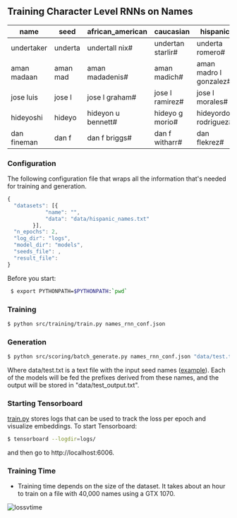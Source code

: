 ## Training Character Level RNNs on Names



| name              | seed         | african_american           | caucasian                  | hispanic                   | indian                     | all_races                |
|--------------------|---------------|----------------------------|----------------------------|----------------------------|----------------------------|--------------------------|
| undertaker         | underta       | undertall nix#             | undertan starlir#          | underta romero#            | undertala#                 | undertayshawn king#  
| aman madaan        | aman mad      | aman madadenis#            | aman madich#               | aman madro l gonzalez#     | aman madhkaran#            | aman madha#              |
| jose luis          | jose l        | jose l graham#             | jose l ramirez#            | jose l morales#            | jose lal sharma#           | jose l rodriguez#        |
| hideyoshi          | hideyo        | hideyon u bennett#         | hideyo g morio#            | hideyordo rodriguez#       | hideyohar sharma#          | hideyon d brown#         |
| dan fineman        | dan f         | dan f briggs#              | dan f witharr#             | dan flekrez#               | dan farjat saini#          | dan francersiii#         |
 
 

### Configuration
The following configuration file that wraps all the information that's needed for training and generation.
```javascript
{
  "datasets": [{
            "name": "",
            "data": "data/hispanic_names.txt"
        }],
  "n_epochs": 2,
  "log_dir": "logs",
  "model_dir": "models",
  "seeds_file": ,
  "result_file": 
}
```

Before you start:
```bash
 $ export PYTHONPATH=$PYTHONPATH:`pwd`
 ```
 
### Training

```bash
$ python src/training/train.py names_rnn_conf.json
```

### Generation
```bash
$ python src/scoring/batch_generate.py names_rnn_conf.json "data/test.txt" "data/test_output.txt"
```

Where data/test.txt is a text file with the input seed names ([example](https://github.com/madaan/char-rnn-names/blob/master/data/test.txt)).
Each of the models will be fed the prefixes derived from these names, and the output will be stored in "data/test_output.txt".

### Starting Tensorboard
[train.py](https://github.com/madaan/char-rnn-names/blob/master/src/training/train.py) stores logs that can be used to 
track the loss per epoch and visualize embeddings. To start Tensorboard:

```bash
$ tensorboard --logdir=logs/
```

and then go to http://localhost:6006.

### Training Time
- Training time depends on the size of the dataset. It takes about an hour to train on a file with 40,000 names using a 
GTX 1070.


![lossvtime](https://docs.google.com/spreadsheets/d/e/2PACX-1vSc-jXFrvvYt0w7lt_vJsMZgI2azvWJH8qcjguekP0_6E40NME0cEjrPnyN-xWDk0iT6qBBfFfyhcNb/pubchart?oid=1011156586&format=image)